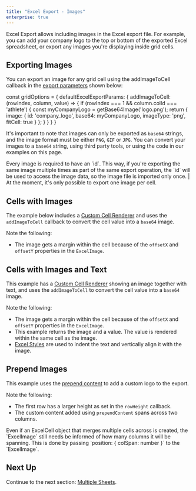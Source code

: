 ```yaml
---
title: "Excel Export - Images"
enterprise: true
---
```


Excel Export allows including images in the Excel export file. For example, you can add your company logo to the top or bottom of the exported Excel spreadsheet, or export any images you're displaying inside grid cells.


## Exporting Images

You can export an image for any grid cell using the addImageToCell callback in the [export parameters](../excel-export-api/#excelexportparams) shown below:

<interface-documentation interfaceName='ExcelExportParams' names='["addImageToCell"]' config='{"description":""}' ></interface-documentation>

<snippet>
const gridOptions = {
    defaultExcelExportParams: {
        addImageToCell: (rowIndex, column, value) => {
            if (rowIndex === 1 && column.colId === 'athlete') {
                const myCompanyLogo = getBase64Image('logo.png');
                return {
                    image: {
                        id: 'company_logo',
                        base64: myCompanyLogo,
                        imageType: 'png',
                        fitCell: true
                    }
                };
            }
        }
    }
}
</snippet>

It's important to note that images can only be exported as `base64` strings, and the image format must be either `PNG`, `GIF` or `JPG`. You can convert your images to a `base64` string, using third party tools, or using the code in our examples on this page.

<note>
Every image is required to have an `id`. This way, if you're exporting the same image multiple times as part of the same export operation, the `id` will be used to access the image data, so the image file is imported only once.
</note>

<warning>
| At the moment, it's only possible to export one image per cell.
</warning>

## Cells with Images

The example below includes a [Custom Cell Renderer](../component-cell-renderer/) and uses the `addImageToCell` callback to convert the cell value into a `base64` image.

Note the following:
- The image gets a margin within the cell because of the `offsetX` and `offsetY` properties in the `ExcelImage`.

<grid-example title='Excel Export - Cells with Images' name='excel-export-cells-with-images' type='generated' options='{ "enterprise": true, "modules": ["clientside", "excel", "menu"] }'></grid-example>

## Cells with Images and Text

This example has a [Custom Cell Renderer](../component-cell-renderer/) showing an image together with text, and uses the `addImageToCell` to convert the cell value into a `base64` image.

Note the following:
- The image gets a margin within the cell because of the `offsetX` and `offsetY` properties in the `ExcelImage`.
- This example returns the image and a value. The value is rendered within the same cell as the image.
- [Excel Styles](../excel-export-styles/) are used to indent the text and vertically align it with the image.

<grid-example title='Excel Export - Cells with Images and Text' name='excel-export-cells-with-images-text' type='generated' options='{ "enterprise": true, "modules": ["clientside", "excel", "menu"] }'></grid-example>

## Prepend Images

This example uses the [prepend content](../excel-export-extra-content/#example-excel-export-prepend-append) to add a custom logo to the export.

Note the following: 
- The first row has a larger height as set in the `rowHeight` callback.
- The custom content added using `prependContent` spans across two columns.

<note>
Even if an ExcelCell object that merges multiple cells across is created, the `ExcelImage` still needs be informed of how many columns it will be spanning. This is done by passing `position: { colSpan: number }` to the `ExcelImage`.
</note>

<grid-example title='Excel Export - Prepend Images' name='excel-export-prepend-images' type='generated' options='{ "enterprise": true, "modules": ["clientside", "csv", "excel", "menu"] }'></grid-example>

## Next Up

Continue to the next section: [Multiple Sheets](../excel-export-multiple-sheets/).
